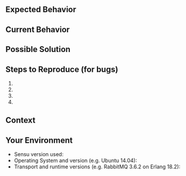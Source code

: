 <!--- Provide a general summary of the issue in the Title above -->

## Expected Behavior
<!--- If you're looking for help, please see https://sensuapp.org/support for resources --->
<!--- If you're describing a bug, tell us what should happen -->
<!--- If you're suggesting a change/improvement, tell us how it should work -->

## Current Behavior
<!--- If describing a bug, tell us what happens instead of the expected behavior -->
<!--- If suggesting a change/improvement, explain the difference from current behavior -->

## Possible Solution
<!--- Not obligatory, but suggest a fix/reason for the bug, -->
<!--- or ideas how to implement the addition or change -->

## Steps to Reproduce (for bugs)
<!--- Provide a link to a live example, or an unambiguous set of steps to -->
<!--- reproduce this bug. Include code or configuration to reproduce, if relevant -->
1.
2.
3.
4.

## Context
<!--- How has this issue affected you? What are you trying to accomplish? -->
<!--- Providing context (e.g. links to configuration settings or log data) helps us come up with a solution that is most useful in the real world -->

## Your Environment
<!--- Include as many relevant details about the environment you experienced the bug in -->
* Sensu version used:
* Operating System and version (e.g. Ubuntu 14.04):
* Transport and runtime versions (e.g. RabbitMQ 3.6.2 on Erlang 18.2):